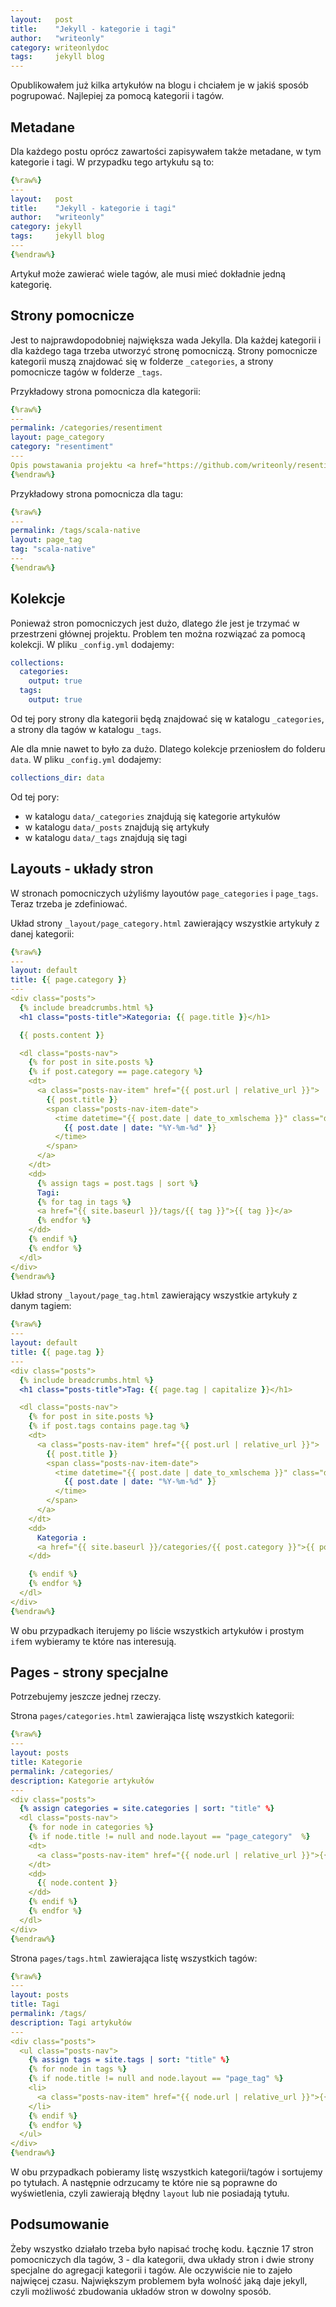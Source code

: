 ```yaml
---
layout:   post
title:    "Jekyll - kategorie i tagi"
author:   "writeonly"
category: writeonlydoc
tags:     jekyll blog
---
```



Opublikowałem już kilka artykułów na blogu i chciałem je w jakiś sposób pogrupować.
Najlepiej za pomocą kategorii i tagów.

## Metadane

Dla każdego postu oprócz zawartości zapisywałem także metadane,
w tym kategorie i tagi.
W przypadku tego artykułu są to:

```yaml
{%raw%}
---
layout:   post
title:    "Jekyll - kategorie i tagi"
author:   "writeonly"
category: jekyll
tags:     jekyll blog
---
{%endraw%}
```

Artykuł może zawierać wiele tagów, ale musi mieć dokładnie jedną kategorię.

## Strony pomocnicze

Jest to najprawdopodobniej największa wada Jekylla.
Dla każdej kategorii i dla każdego taga trzeba utworzyć stronę pomocniczą.
Strony pomocnicze kategorii muszą znajdować się w folderze `_categories`,
a strony pomocnicze tagów w folderze `_tags`.

Przykładowy strona pomocnicza dla kategorii:

```yaml
{%raw%}
---
permalink: /categories/resentiment
layout: page_category
category: "resentiment"
---
Opis powstawania projektu <a href="https://github.com/writeonly/resentiment">resentiment</a>.
{%endraw%}
```

Przykładowy strona pomocnicza dla tagu:

```yaml
{%raw%}
---
permalink: /tags/scala-native
layout: page_tag
tag: "scala-native"
---
{%endraw%}
```

## Kolekcje

Ponieważ stron pomocniczych jest dużo,
dlatego źle jest je trzymać w przestrzeni głównej projektu.
Problem ten można rozwiązać za pomocą kolekcji.
W pliku `_config.yml` dodajemy:

```yaml
collections:
  categories:
    output: true
  tags:
    output: true
```
Od tej pory strony dla kategorii będą znajdować się w katalogu `_categories`,
a strony dla tagów w katalogu `_tags`.


Ale dla mnie nawet to było za dużo.
Dlatego kolekcje przeniosłem do folderu `data`.
W pliku `_config.yml` dodajemy:
```yaml
collections_dir: data
```

Od tej pory:
* w katalogu `data/_categories` znajdują się kategorie artykułów
* w katalogu `data/_posts` znajdują się artykuły
* w katalogu `data/_tags` znajdują się tagi

## Layouts - układy stron

W stronach pomocniczych użyliśmy layoutów `page_categories` i `page_tags`.
Teraz trzeba je zdefiniować.

Układ strony `_layout/page_category.html` zawierający wszystkie artykuły z danej kategorii:

```yaml
{%raw%}
---
layout: default
title: {{ page.category }}
---
<div class="posts">
  {% include breadcrumbs.html %}
  <h1 class="posts-title">Kategoria: {{ page.title }}</h1>

  {{ posts.content }}

  <dl class="posts-nav">
    {% for post in site.posts %}
    {% if post.category == page.category %}
    <dt>
      <a class="posts-nav-item" href="{{ post.url | relative_url }}">
        {{ post.title }}
        <span class="posts-nav-item-date">
          <time datetime="{{ post.date | date_to_xmlschema }}" class="date">
            {{ post.date | date: "%Y-%m-%d" }}
          </time>
        </span>
      </a>
    </dt>
    <dd>
      {% assign tags = post.tags | sort %}
      Tagi:
      {% for tag in tags %}
      <a href="{{ site.baseurl }}/tags/{{ tag }}">{{ tag }}</a>
      {% endfor %}
    </dd>
    {% endif %}
    {% endfor %}
  </dl>
</div>
{%endraw%}
```

Układ strony `_layout/page_tag.html` zawierający wszystkie artykuły z danym tagiem:
```yaml
{%raw%}
---
layout: default
title: {{ page.tag }}
---
<div class="posts">
  {% include breadcrumbs.html %}
  <h1 class="posts-title">Tag: {{ page.tag | capitalize }}</h1>

  <dl class="posts-nav">
    {% for post in site.posts %}
    {% if post.tags contains page.tag %}
    <dt>
      <a class="posts-nav-item" href="{{ post.url | relative_url }}">
        {{ post.title }}
        <span class="posts-nav-item-date">
          <time datetime="{{ post.date | date_to_xmlschema }}" class="date">
            {{ post.date | date: "%Y-%m-%d" }}
          </time>
        </span>
      </a>
    </dt>
    <dd>
      Kategoria :
      <a href="{{ site.baseurl }}/categories/{{ post.category }}">{{ post.category | capitalize }}</a>
    </dd>

    {% endif %}
    {% endfor %}
  </dl>
</div>
{%endraw%}
```

W obu przypadkach iterujemy po liście wszystkich artykułów i prostym `if`em wybieramy te które nas interesują.

## Pages - strony specjalne

Potrzebujemy jeszcze jednej rzeczy.

Strona `pages/categories.html` zawierająca listę wszystkich kategorii:
```yaml
{%raw%}
---
layout: posts
title: Kategorie
permalink: /categories/
description: Kategorie artykułów
---
<div class="posts">
  {% assign categories = site.categories | sort: "title" %}
  <dl class="posts-nav">
    {% for node in categories %}
    {% if node.title != null and node.layout == "page_category"  %}
    <dt>
      <a class="posts-nav-item" href="{{ node.url | relative_url }}">{{ node.title }}</a>
    </dt>
    <dd>
      {{ node.content }}
    </dd>
    {% endif %}
    {% endfor %}
  </dl>
</div>
{%endraw%}
```

Strona `pages/tags.html` zawierająca listę wszystkich tagów:
```yaml
{%raw%}
---
layout: posts
title: Tagi
permalink: /tags/
description: Tagi artykułów
---
<div class="posts">
  <ul class="posts-nav">
    {% assign tags = site.tags | sort: "title" %}
    {% for node in tags %}
    {% if node.title != null and node.layout == "page_tag" %}
    <li>
      <a class="posts-nav-item" href="{{ node.url | relative_url }}">{{ node.title }}</a>
    </li>
    {% endif %}
    {% endfor %}
  </ul>
</div>
{%endraw%}
```

W obu przypadkach pobieramy listę wszystkich kategorii/tagów i sortujemy po tytułach.
A następnie odrzucamy te które nie są poprawne do wyświetlenia,
czyli zawierają błędny `layout` lub nie posiadają tytułu.


## Podsumowanie

Żeby wszystko działało trzeba było napisać trochę kodu.
Łącznie 17 stron pomocniczych dla tagów, 3 - dla kategorii,
dwa układy stron i dwie strony specjalne do agregacji kategorii i tagów.
Ale oczywiście nie to zajeło najwięcej czasu.
Największym problemem była wolność jaką daje jekyll,
czyli możliwość zbudowania układów stron w dowolny sposób.
